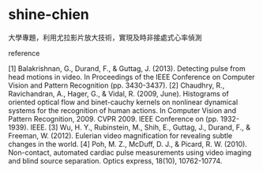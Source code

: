 # shine-chien

大學專題，利用尤拉影片放大技術，實現及時非接處式心率偵測

reference

[1]	Balakrishnan, G., Durand, F., & Guttag, J. (2013). Detecting pulse from head motions in video. In Proceedings of the IEEE Conference on Computer Vision and Pattern Recognition (pp. 3430-3437).
[2]	Chaudhry, R., Ravichandran, A., Hager, G., & Vidal, R. (2009, June). Histograms of oriented optical flow and binet-cauchy kernels on nonlinear dynamical systems for the recognition of human actions. In Computer Vision and Pattern Recognition, 2009. CVPR 2009. IEEE Conference on (pp. 1932-1939). IEEE.
[3]	Wu, H. Y., Rubinstein, M., Shih, E., Guttag, J., Durand, F., & Freeman, W. (2012). Eulerian video magnification for revealing subtle changes in the world.
[4]	Poh, M. Z., McDuff, D. J., & Picard, R. W. (2010). Non-contact, automated cardiac pulse measurements using video imaging and blind source separation. Optics express, 18(10), 10762-10774.
